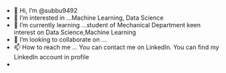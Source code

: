 - 👋 Hi, I’m @subbu9492
- 👀 I’m interested in ...Machine Learning, Data Science
- 🌱 I’m currently learning ...student of Mechanical Department keen interest on Data Science,Machine Learning
- 💞️ I’m looking to collaborate on ...
- 📫 How to reach me ... You can contact me on LinkedIn. You can find my LinkedIn account in profile
- 

<!---
subbu5779/subbu5779 is a ✨ special ✨ repository because its `README.md` (this file) appears on your GitHub profile.
You can click the Preview link to take a look at your changes.
--->
